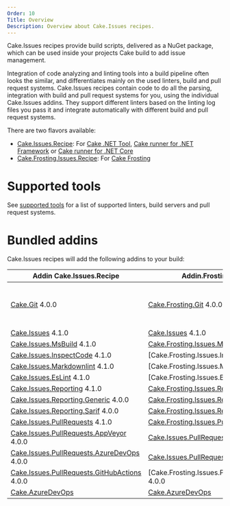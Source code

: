 ```yaml
---
Order: 10
Title: Overview
Description: Overview about Cake.Issues recipes.
---
```

Cake.Issues recipes provide build scripts, delivered as a NuGet package, which can be used inside your projects Cake build to add issue management.

Integration of code analyzing and linting tools into a build pipeline often looks the similar, and differentiates mainly on the used linters, build and pull request systems.
Cake.Issues recipes contain code to do all the parsing, integration with build and pull request systems for you, using the individual Cake.Issues addins.
They support different linters based on the linting log files you pass it and integrate automatically with different build and pull request systems.

There are two flavors available:

* [Cake.Issues.Recipe]: For [Cake .NET Tool], [Cake runner for .NET Framework] or [Cake runner for .NET Core]
* [Cake.Frosting.Issues.Recipe]: For [Cake Frosting]

# Supported tools

See [supported tools] for a list of supported linters, build servers and pull request systems.

# Bundled addins

Cake.Issues recipes will add the following addins to your build:

| Addin Cake.Issues.Recipe                                | Addin.Frosting.Issues.Recipe                            | Remarks |
|---------------------------------------------------------|---------------------------------------------------------|-|
| [Cake.Git] 4.0.0                                        | [Cake.Frosting.Git] 4.0.0                               | Only used if `RepositoryInfoProvider` type is set to `RepositoryInfoProviderType.CakeGit`. See [Git repository information configuration] for details. |
| [Cake.Issues] 4.1.0                                     | [Cake.Issues] 4.1.0                                     | |
| [Cake.Issues.MsBuild] 4.1.0                             | [Cake.Frosting.Issues.MsBuild] 4.1.0                    | |
| [Cake.Issues.InspectCode] 4.1.0                         | [Cake.Frosting.Issues.InspectCode] 4.1.0                | |
| [Cake.Issues.Markdownlint] 4.1.0                        | [Cake.Frosting.Issues.Markdownlint] 4.1.0               | |
| [Cake.Issues.EsLint] 4.1.0                              | [Cake.Frosting.Issues.EsLint] 4.1.0                     | |
| [Cake.Issues.Reporting] 4.1.0                           | [Cake.Frosting.Issues.Reporting] 4.1.0                  | |
| [Cake.Issues.Reporting.Generic] 4.0.0                   | [Cake.Frosting.Issues.Reporting.Generic] 4.0.0          | |
| [Cake.Issues.Reporting.Sarif] 4.0.0                     | [Cake.Frosting.Issues.Reporting.Sarif] 4.0.0            | |
| [Cake.Issues.PullRequests] 4.1.0                        | [Cake.Frosting.Issues.PullRequests] 4.1.0               | |
| [Cake.Issues.PullRequests.AppVeyor] 4.0.0               | [Cake.Issues.PullRequests.AppVeyor] 4.0.0               | |
| [Cake.Issues.PullRequests.AzureDevOps] 4.0.0            | [Cake.Issues.PullRequests.AzureDevOps] 4.0.0            | |
| [Cake.Issues.PullRequests.GitHubActions] 4.0.0          | [Cake.Frosting.Issues.PullRequests.GitHubActions] 4.0.0 | |
| [Cake.AzureDevOps]                                      | [Cake.AzureDevOps]                                      | |

[Cake.Issues.Recipe]: https://www.nuget.org/packages/Cake.Issues.Recipe
[Cake.Frosting.Issues.Recipe]: https://www.nuget.org/packages/Cake.Frosting.Issues.Recipe
[Cake .NET Tool]: https://cakebuild.net/docs/running-builds/runners/dotnet-tool
[Cake runner for .NET Framework]: https://cakebuild.net/docs/running-builds/runners/cake-runner-for-dotnet-framework
[Cake runner for .NET Core]: https://cakebuild.net/docs/running-builds/runners/cake-runner-for-dotnet-core
[Cake Frosting]: https://cakebuild.net/docs/running-builds/runners/cake-frosting
[supported tools]: supported-tools
[Git repository information configuration]: /docs/recipe/configuration#git-repository-information
[Cake.Git]: https://cakebuild.net/extensions/cake-git/
[Cake.Frosting.Git]: https://cakebuild.net/extensions/cake-git/
[Cake.Issues]: https://cakebuild.net/extensions/cake-issues/
[Cake.Issues.MsBuild]: https://cakebuild.net/extensions/cake-issues-msbuild/
[Cake.Frosting.Issues.MsBuild]: https://cakebuild.net/extensions/cake-issues-msbuild/
[Cake.Issues.InspectCode]: https://cakebuild.net/extensions/cake-issues-inspectcode/
[Cake.Issues.Markdownlint]: https://cakebuild.net/extensions/cake-issues-markdownlint/
[Cake.Issues.EsLint]: https://cakebuild.net/extensions/cake-issues-eslint/
[Cake.Issues.Reporting]: https://cakebuild.net/extensions/cake-issues-reporting/
[Cake.Frosting.Issues.Reporting]: https://cakebuild.net/extensions/cake-issues-reporting/
[Cake.Issues.Reporting.Generic]: https://cakebuild.net/extensions/cake-issues-reporting-generic/
[Cake.Frosting.Issues.Reporting.Generic]: https://cakebuild.net/extensions/cake-issues-reporting-generic/
[Cake.Issues.Reporting.Sarif]: https://cakebuild.net/extensions/cake-issues-reporting-sarif/
[Cake.Frosting.Issues.Reporting.Sarif]: https://cakebuild.net/extensions/cake-issues-reporting-sarif/
[Cake.Issues.PullRequests]: https://cakebuild.net/extensions/cake-issues-pullrequests/
[Cake.Frosting.Issues.PullRequests]: https://cakebuild.net/extensions/cake-issues-pullrequests/
[Cake.Issues.PullRequests.AppVeyor]: https://cakebuild.net/extensions/cake-issues-pullrequests-appveyor/
[Cake.Issues.PullRequests.AzureDevOps]: https://cakebuild.net/extensions/cake-issues-pullrequests-azuredevops/
[Cake.Issues.PullRequests.GitHubActions]: https://cakebuild.net/extensions/cake-issues-pullrequests-githubactions/
[Cake.AzureDevOps]: https://cakebuild.net/extensions/cake-azuredevops/

